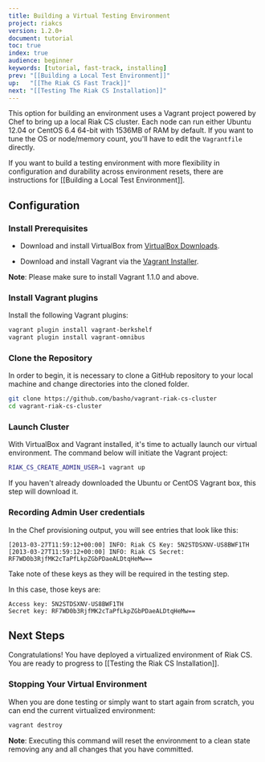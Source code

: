 ```yaml
---
title: Building a Virtual Testing Environment
project: riakcs
version: 1.2.0+
document: tutorial
toc: true
index: true
audience: beginner
keywords: [tutorial, fast-track, installing]
prev: "[[Building a Local Test Environment]]"
up:   "[[The Riak CS Fast Track]]"
next: "[[Testing The Riak CS Installation]]"
---
```


This option for building an environment uses a Vagrant project powered by Chef
to bring up a local Riak CS cluster. Each node can run either Ubuntu 12.04 or CentOS 6.4 64-bit with 1536MB of RAM by default. If you want to tune the OS or node/memory count, you'll have to edit the `Vagrantfile` directly.

If you want to build a testing environment with more flexibility in configuration and durability across environment resets, there are instructions
for [[Building a Local Test Environment]].

## Configuration

### Install Prerequisites

* Download and install VirtualBox from [VirtualBox Downloads](https://www.virtualbox.org/wiki/Downloads).

* Download and install Vagrant via the [Vagrant Installer](http://downloads.vagrantup.com/).

**Note**: Please make sure to install Vagrant 1.1.0 and above.

### Install Vagrant plugins

Install the following Vagrant plugins:

```bash
vagrant plugin install vagrant-berkshelf
vagrant plugin install vagrant-omnibus
```

### Clone the Repository

In order to begin, it is necessary to clone a GitHub repository to your local
machine and change directories into the cloned folder.

``` bash
git clone https://github.com/basho/vagrant-riak-cs-cluster
cd vagrant-riak-cs-cluster
```

### Launch Cluster

With VirtualBox and Vagrant installed, it's time to actually launch our virtual environment. The command below will initiate the Vagrant project:

``` bash
RIAK_CS_CREATE_ADMIN_USER=1 vagrant up
```

If you haven't already downloaded the Ubuntu or CentOS Vagrant box, this step
will download it.

### Recording Admin User credentials

In the Chef provisioning output, you will see entries that look like this:

```log
[2013-03-27T11:59:12+00:00] INFO: Riak CS Key: 5N2STDSXNV-US8BWF1TH
[2013-03-27T11:59:12+00:00] INFO: Riak CS Secret: RF7WD0b3RjfMK2cTaPfLkpZGbPDaeALDtqHeMw==
```

Take note of these keys as they will be required in the testing step.

In this case, those keys are:

```config
Access key: 5N2STDSXNV-US8BWF1TH
Secret key: RF7WD0b3RjfMK2cTaPfLkpZGbPDaeALDtqHeMw==
```

## Next Steps

Congratulations! You have deployed a virtualized environment of Riak CS.  You are ready to progress to [[Testing the Riak CS Installation]].

### Stopping Your Virtual Environment

When you are done testing or simply want to start again from scratch, you can end the current virtualized environment:

```bash
vagrant destroy
```

**Note**: Executing this command will reset the environment to a clean state removing any and all changes that you have committed.
